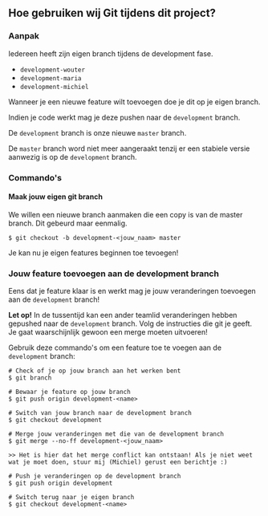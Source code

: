 ## Hoe gebruiken wij Git tijdens dit project?
 
### Aanpak
Iedereen heeft zijn eigen branch tijdens de development fase.
- `development-wouter`
- `development-maria`
- `development-michiel`
 
Wanneer je een nieuwe feature wilt toevoegen doe je dit op je eigen branch.
 
Indien je code werkt mag je deze pushen naar de `development` branch.
 
De `development` branch is onze nieuwe `master` branch. 
 
De `master` branch word niet meer aangeraakt tenzij er een stabiele versie aanwezig is op de `development` branch.
 
### Commando's
 
#### Maak jouw eigen git branch
We willen een nieuwe branch aanmaken die een copy is van de master branch.
Dit gebeurd maar eenmalig.
```
$ git checkout -b development-<jouw_naam> master
```
 
Je kan nu je eigen features beginnen toe tevoegen!
 
### Jouw feature toevoegen aan de development branch
Eens dat je feature klaar is en werkt mag je jouw veranderingen toevoegen aan de `development` branch!
 
**Let op!** In de tussentijd kan een ander teamlid veranderingen hebben gepushed naar de `development` branch.
Volg de instructies die git je geeft. Je gaat waarschijnlijk gewoon een merge moeten uitvoeren!
 
Gebruik deze commando's om een feature toe te voegen aan de `development` branch:
```
# Check of je op jouw branch aan het werken bent
$ git branch

# Bewaar je feature op jouw branch
$ git push origin development-<name>

# Switch van jouw branch naar de development branch
$ git checkout development
 
# Merge jouw veranderingen met die van de development branch
$ git merge --no-ff development-<jouw_naam>
 
>> Het is hier dat het merge conflict kan ontstaan! Als je niet weet wat je moet doen, stuur mij (Michiel) gerust een berichtje :)
 
# Push je veranderingen op de development branch
$ git push origin development
 
# Switch terug naar je eigen branch
$ git checkout development-<name>
 
```
